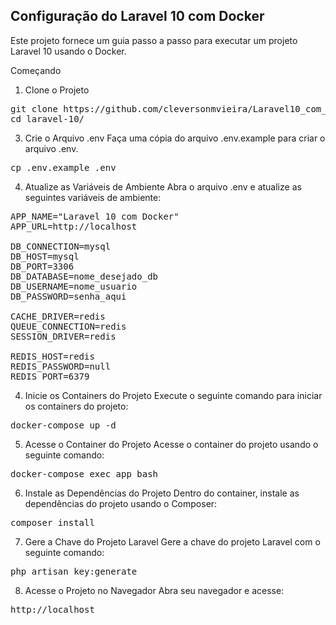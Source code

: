 <h2>Configuração do Laravel 10 com Docker</h2>
Este projeto fornece um guia passo a passo para executar um projeto Laravel 10 usando o Docker.

Começando
1. Clone o Projeto
<pre>
git clone https://github.com/cleversonmvieira/Laravel10_com_docker.git laravel-10
cd laravel-10/
</pre>

3. Crie o Arquivo .env
Faça uma cópia do arquivo .env.example para criar o arquivo .env.
<pre>
cp .env.example .env
</pre>

4. Atualize as Variáveis de Ambiente
Abra o arquivo .env e atualize as seguintes variáveis de ambiente:
<pre>
APP_NAME="Laravel 10 com Docker"
APP_URL=http://localhost

DB_CONNECTION=mysql
DB_HOST=mysql
DB_PORT=3306
DB_DATABASE=nome_desejado_db
DB_USERNAME=nome_usuario
DB_PASSWORD=senha_aqui

CACHE_DRIVER=redis
QUEUE_CONNECTION=redis
SESSION_DRIVER=redis

REDIS_HOST=redis
REDIS_PASSWORD=null
REDIS_PORT=6379
</pre>

4. Inicie os Containers do Projeto
Execute o seguinte comando para iniciar os containers do projeto:
<pre>
docker-compose up -d
</pre>

5. Acesse o Container do Projeto
Acesse o container do projeto usando o seguinte comando:
<pre>
docker-compose exec app bash
</pre>

6. Instale as Dependências do Projeto
Dentro do container, instale as dependências do projeto usando o Composer:
<pre>
composer install
</pre>

7. Gere a Chave do Projeto Laravel
Gere a chave do projeto Laravel com o seguinte comando:
<pre>
php artisan key:generate
</pre>

8. Acesse o Projeto no Navegador
Abra seu navegador e acesse:
<pre>
http://localhost
</pre>
